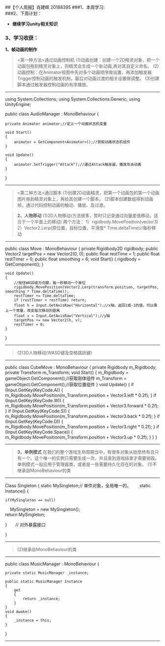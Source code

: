 ##【个人周报】肖建辉 20188395
###1、本周学习:  
###2、下周计划：
- **继续学习unity相关知识**
### 3、学习收获：
**1、帧动画的制作**
><第一种方法>通过动画控制机
(1)动画创建：创建一个2D精灵对象，把一个动画包拖到精灵对象上，则精灵会生成一个新动画,再对其自定义命名。
(2)动画控制：在Animator视图中先对多个动画顺序做设置，再添加触发器Trigger控制动画的触发机制，最后对动画过渡的相关设置做调整。
(3)创建脚本通过触发器控制动画的有序播放。
---

using System.Collections;
using System.Collections.Generic;
using UnityEngine;

public class AudioManager : MonoBehaviour
{

    private Animator animator;//定义一个动画状态机变量

    void Start()
    {
        animator = GetComponent<Animator>();//获取动画状态机组件
    }

    void Update()
    {
        animator.SetTrigger("Attack");//通过Attack触发器，播放攻击动画
    }
}

--- 
><第二种方法>通过脚本
(1)创建2D动画精灵，把第一个动画包的第一个动画图片拖到精灵对象上，再给其创建一个脚本。
(2)脚本创建数组得到动画帧，通过代码控制动画的触动、播放、及过渡。

>**2、人物移动**
(1)2D人物移动(方法很多，暂时只记录通过向量差值移动，适合于一个平面上的移动)
两个方法：
1）rigidbody.MovePosition(vector3)
2）Vector2.Lerp(原位置，目标位置，平滑度* Time.deltaTime)//每秒移动
---

public class Move : MonoBehaviour {
    private Rigidbody2D rigidbody;
    public Vector2 targetPos = new Vector2(0, 0);
    public float restTime = 1;
    public float restTimer = 0;
    public float smoothing = 6;
    void Start()
    {
        rigidbody = GetComponent<Rigidbody2D>();
    }


    void Update()
    {
        //按住WASD或方向键，每一秒移动一个单位
        rigidbody.MovePosition(Vector2.Lerp(transform.position, targetPos, smoothing * Time.deltaTime));
        restTimer += Time.deltaTime;
        if (restTimer < restTime) return;
        float h = Input.GetAxisRaw("Horizontal");//x轴，返回1或-1的值，可以乘上一个常量，改变每次移动的距离
        float v = Input.GetAxisRaw("Vertical");//y轴 
        targetPos += new Vector2(h, v);      
        restTimer = 0;     
    }
}

---
>(2)3D人物移动(WASD键及空格跳跃键)
---

public class CubeMove : MonoBehaviour {
    private Rigidbody m_Rigidbody;
    private Transform m_Transform;
    void Start()
    {
        m_Rigidbody = gameObject.GetComponent<Rigidbody>();//获取刚体组件
        m_Transform = gameObject.GetComponent<Transform>();//获取位置组件
    }
    void Update()
    {
        if (Input.GetKey(KeyCode.A))
        {
            m_Rigidbody.MovePosition(m_Transform.position + Vector3.left * 0.2f);
        }
        if (Input.GetKey(KeyCode.W))
        {
            m_Rigidbody.MovePosition(m_Transform.position + Vector3.forward * 0.2f);
        }
        if (Input.GetKey(KeyCode.S))
        {
            m_Rigidbody.MovePosition(m_Transform.position + Vector3.back * 0.2f);
        }
        if (Input.GetKey(KeyCode.D))
        {
            m_Rigidbody.MovePosition(m_Transform.position + Vector3.right * 0.2f);
        }
        if (Input.GetKey(KeyCode.Space))
        {
            m_Rigidbody.MovePosition(m_Transform.position + Vector3.up * 0.2f);
        }
    }
}

---
>**3、单例模式**
在我们的整个游戏生命周期当中，有很多对象从始至终有且只有一个。这个唯一的实例只需要生成一次，并且直到游戏结束才需要销毁。 
单例模式一般应用于管理器类，或者是一些需要持久化存在的对象。
(1)不继承自MonoBehaviour的类
---

Class Singleton
{
    static MySingleton;// 单件对象，全局唯一的。   
     static Instance()
{
    
    if(MySingleton == null)
    MySingleton = new MySingleton();  
    return MySingleton;

}       // 对外暴露接口

}

---
>(2)继承自MonoBehaviour的类
---

public class MusicManager : MonoBehaviour {

    private static MusicManager _instance;

    public static MusicManager Instance
    {
        get
        {
            return _instance;
        }
    }
    void Awake()
    {
        _instance = this;
    }
}

---
